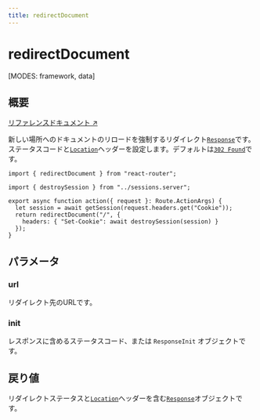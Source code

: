 ```yaml
---
title: redirectDocument
---
```


# redirectDocument

<!--
⚠️ ⚠️ IMPORTANT ⚠️ ⚠️

Thank you for helping improve our documentation!

This file is auto-generated from the JSDoc comments in the source
code, so please edit the JSDoc comments in the file below and this
file will be re-generated once those changes are merged.

https://github.com/remix-run/react-router/blob/main/packages/react-router/lib/router/utils.ts
-->

[MODES: framework, data]

## 概要

[リファレンスドキュメント ↗](https://api.reactrouter.com/v7/functions/react_router.redirectDocument.html)

新しい場所へのドキュメントのリロードを強制するリダイレクト[`Response`](https://developer.mozilla.org/en-US/docs/Web/API/Response)です。ステータスコードと[`Location`](https://developer.mozilla.org/en-US/docs/Web/HTTP/Headers/Location)ヘッダーを設定します。デフォルトは[`302 Found`](https://developer.mozilla.org/en-US/docs/Web/HTTP/Status/302)です。

```tsx filename=routes/logout.tsx
import { redirectDocument } from "react-router";

import { destroySession } from "../sessions.server";

export async function action({ request }: Route.ActionArgs) {
  let session = await getSession(request.headers.get("Cookie"));
  return redirectDocument("/", {
    headers: { "Set-Cookie": await destroySession(session) }
  });
}
```

## パラメータ

### url

リダイレクト先のURLです。

### init

レスポンスに含めるステータスコード、または `ResponseInit` オブジェクトです。

## 戻り値

リダイレクトステータスと[`Location`](https://developer.mozilla.org/en-US/docs/Web/HTTP/Headers/Location)ヘッダーを含む[`Response`](https://developer.mozilla.org/en-US/docs/Web/API/Response)オブジェクトです。